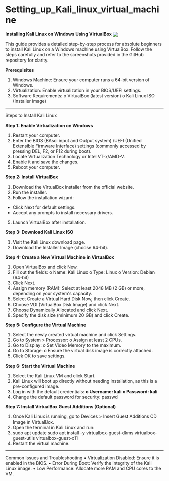 # Setting_up_Kali_linux_virtual_machine
<strong>Installing Kali Linux on Windows Using VirtualBox</strong>
<img src="https://wallpapers.com/wallpapers/kali-linux-os-red-5s4vyt83m0scbaq7.html" align="center">
<p>This guide provides a detailed step-by-step process for absolute beginners to install Kali Linux on a Windows machine using VirtualBox. Follow the steps carefully and refer to the screenshots provided in the GitHub repository for clarity.</p>

<strong>Prerequisites</strong>
1.	Windows Machine: Ensure your computer runs a 64-bit version of Windows.
2.	Virtualization: Enable virtualization in your BIOS/UEFI settings.
3.	Software Requirements:
o	VirtualBox (latest version)
o	Kali Linux ISO (Installer image)
_________________________________________________________________________________________________________________
Steps to Install Kali Linux

<strong>Step 1: Enable Virtualization on Windows</strong>
1.	Restart your computer.
2.	Enter the BIOS (BAsci input and Output system) /UEFI (Unified Extensible Firmware Interface) settings (commonly accessed by pressing DEL, F2, or F12 during boot).
3.	Locate Virtualization Technology or Intel VT-x/AMD-V.
4.	Enable it and save the changes.
5.	Reboot your computer.

<strong>Step 2: Install VirtualBox</strong>
1.	Download the VirtualBox installer from the official website.
2.	Run the installer.
3.	Follow the installation wizard:
<ul>
  <li>Click Next for default settings.</li>
  <li>Accept any prompts to install necessary drivers.</li>
</ul>

5.	Launch VirtualBox after installation.

<strong>Step 3: Download Kali Linux ISO</strong>
1.	Visit the Kali Linux download page.
2.	Download the Installer Image (choose 64-bit).

<strong>Step 4: Create a New Virtual Machine in VirtualBox</strong>
1.	Open VirtualBox and click New.
2.	Fill out the fields:
  o	Name: Kali Linux
  o	Type: Linux
  o	Version: Debian (64-bit)
4.	Click Next.
5.	Assign memory (RAM): Select at least 2048 MB (2 GB) or more, depending on your system's capacity.
6.	Select Create a Virtual Hard Disk Now, then click Create.
7.	Choose VDI (VirtualBox Disk Image) and click Next.
8.	Choose Dynamically Allocated and click Next.
9.	Specify the disk size (minimum 20 GB) and click Create.

<strong>Step 5: Configure the Virtual Machine</strong>
1.	Select the newly created virtual machine and click Settings.
2.	Go to System > Processor:
  o	Assign at least 2 CPUs.
3.	Go to Display:
  o	Set Video Memory to the maximum.
4.	Go to Storage:
  o	Ensure the virtual disk image is correctly attached.
5.	Click OK to save settings.

<strong>Step 6: Start the Virtual Machine</strong>
1.	Select the Kali Linux VM and click Start.
2.	Kali Linux will boot up directly without needing installation, as this is a pre-configured image.
3.	Log in with the default credentials:
  <strong>o	Username: kali</strong>
  <strong>o	Password: kali</strong>
4.	Change the default password for security:
    passwd

<strong>Step 7: Install VirtualBox Guest Additions (Optional)</strong>
1.	Once Kali Linux is running, go to Devices > Insert Guest Additions CD Image in VirtualBox.
2.	Open the terminal in Kali Linux and run:
3.	sudo apt update
sudo apt install -y virtualbox-guest-dkms virtualbox-guest-utils virtualbox-guest-x11
4.	Restart the virtual machine.
________________________________________
Common Issues and Troubleshooting
•	Virtualization Disabled: Ensure it is enabled in the BIOS.
•	Error During Boot: Verify the integrity of the Kali Linux image.
•	Low Performance: Allocate more RAM and CPU cores to the VM.

